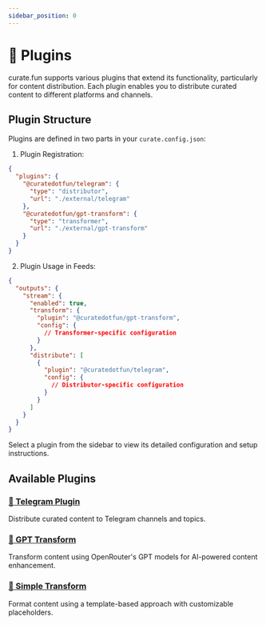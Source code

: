 ```yaml
---
sidebar_position: 0
---
```


# 🔌 Plugins

curate.fun supports various plugins that extend its functionality, particularly for content distribution. Each plugin enables you to distribute curated content to different platforms and channels.

## Plugin Structure

Plugins are defined in two parts in your `curate.config.json`:

1. Plugin Registration:

```json
{
  "plugins": {
    "@curatedotfun/telegram": {
      "type": "distributor",
      "url": "./external/telegram"
    },
    "@curatedotfun/gpt-transform": {
      "type": "transformer",
      "url": "./external/gpt-transform"
    }
  }
}
```

2. Plugin Usage in Feeds:

```json
{
  "outputs": {
    "stream": {
      "enabled": true,
      "transform": {
        "plugin": "@curatedotfun/gpt-transform",
        "config": {
          // Transformer-specific configuration
        }
      },
      "distribute": [
        {
          "plugin": "@curatedotfun/telegram",
          "config": {
            // Distributor-specific configuration
          }
        }
      ]
    }
  }
}
```

Select a plugin from the sidebar to view its detailed configuration and setup instructions.

## Available Plugins

### [📱 Telegram Plugin](./distributors/telegram.md)

Distribute curated content to Telegram channels and topics.

### [🤖 GPT Transform](./transformers/gpt-transform.md)

Transform content using OpenRouter's GPT models for AI-powered content enhancement.

### [📝 Simple Transform](./transformers/simple-transform.md)

Format content using a template-based approach with customizable placeholders.
